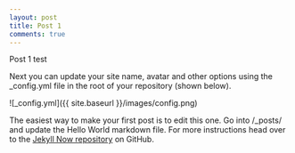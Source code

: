 ```yaml
---
layout: post
title: Post 1
comments: true
---
```


Post 1 test

Next you can update your site name, avatar and other options using the _config.yml file in the root of your repository (shown below).

![_config.yml]({{ site.baseurl }}/images/config.png)

The easiest way to make your first post is to edit this one. Go into /_posts/ and update the Hello World markdown file. For more instructions head over to the [Jekyll Now repository](https://github.com/barryclark/jekyll-now) on GitHub.
<script id="dsq-count-scr" src="//paulbrown-2.disqus.com/count.js" async></script>
